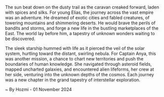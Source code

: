 
The sun beat down on the dusty trail as the caravan creaked forward, laden with spices and silks. For young Elias, the journey across the vast empire was an adventure. He dreamed of exotic cities and fabled creatures, of towering mountains and shimmering deserts. He would brave the perils of bandits and storms, and forge a new life in the bustling marketplaces of the East. The world lay before him, a tapestry of unknown wonders waiting to be discovered. 

The sleek starship hummed with life as it pierced the veil of the solar system, hurtling toward the distant, swirling nebula. For Captain Anya, this was another mission, a chance to chart new territories and push the boundaries of human knowledge.  She navigated through asteroid fields, mapped uncharted galaxies, and encountered alien lifeforms, her crew at her side, venturing into the unknown depths of the cosmos.  Each journey was a new chapter in the grand tapestry of interstellar exploration. 

~ By Hozmi - 01 November 2024
